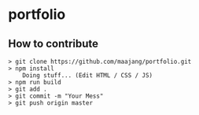 # portfolio

## How to contribute

```
> git clone https://github.com/maajang/portfolio.git
> npm install
    Doing stuff... (Edit HTML / CSS / JS)
> npm run build
> git add .
> git commit -m "Your Mess"
> git push origin master
```